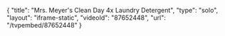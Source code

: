 {
    "title": "Mrs. Meyer's Clean Day 4x Laundry Detergent",
    "type": "solo",
    "layout": "iframe-static",
    "videoId": "87652448",
    "url": "\/tvpembed\/87652448"
}